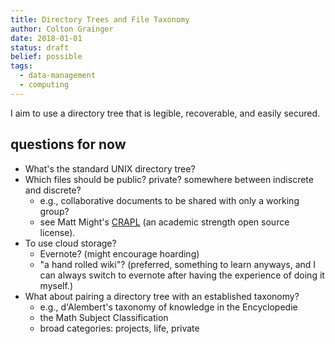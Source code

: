 ```yaml
---
title: Directory Trees and File Taxonomy
author: Colton Grainger
date: 2018-01-01
status: draft
belief: possible
tags:
  - data-management
  - computing
---
```


I aim to use a directory tree that is legible, recoverable, and easily secured.

## questions for now

- What's the standard UNIX directory tree? 
- Which files should be public? private? somewhere between indiscrete and discrete?
	- e.g., collaborative documents to be shared with only a working group?
	- see Matt Might's [CRAPL](http://matt.might.net/articles/crapl) (an academic strength open source license).
- To use cloud storage?
	- Evernote? (might encourage hoarding)
	- "a hand rolled wiki"? (preferred, something to learn anyways, and I can always switch to evernote after having the experience of doing it myself.)
- What about pairing a directory tree with an established taxonomy? 
	- e.g., d'Alembert's taxonomy of knowledge in the Encyclopedie
	- the Math Subject Classification
	- broad categories: projects, life, private 

